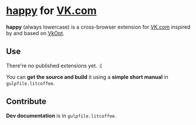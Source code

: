# [happy](https://github.com/deltaidea/happy) for [VK.com](http://vk.com)

**happy** (always lowercase) is a cross-browser extension for
[VK.com](http://vk.com) inspired by and based on [VkOpt](http://vkopt.net).

## Use
There're no published extensions yet. :(

You can **get the source and build** it using a **simple short manual** in
`gulpfile.litcoffee`.

## Contribute
**Dev documentation** is in `gulpfile.litcoffee`.
